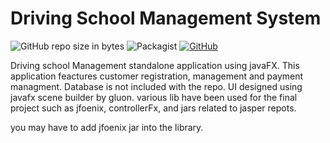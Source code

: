 # Driving School Management System
![GitHub repo size in bytes](https://img.shields.io/github/repo-size/badges/shields.svg)
![Packagist](https://img.shields.io/packagist/l/doctrine/orm.svg)
[![GitHub](https://img.shields.io/github/followers/hiranthaPeiris/DrivingSchool.svg?style=flat-square)](https://github.com/hiranthaPeiris/DrivingSchool)

Driving school Management standalone application using javaFX. This application feactures customer registration, management and payment managment. Database is not included with the repo. UI designed using javafx scene builder by gluon. various lib have been used for the final project such as jfoenix, controllerFx, and jars related to jasper repots.

you may have to add jfoenix jar into the library. 
